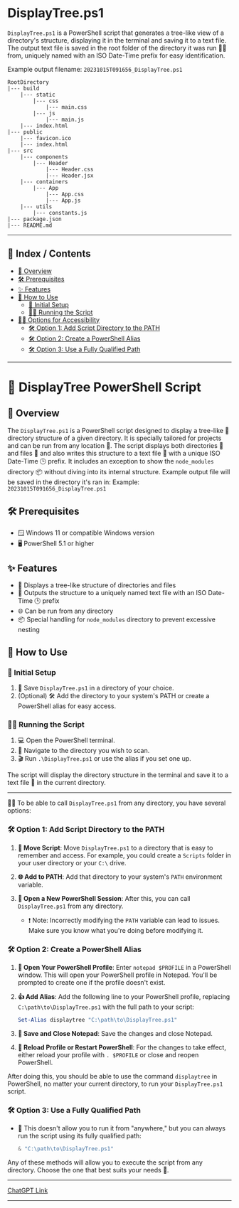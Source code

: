 # DisplayTree.ps1
`DisplayTree.ps1` is a PowerShell script that generates a tree-like view of a directory's structure, displaying it in the terminal and saving it to a text file. The output text file is saved in the root folder of the directory it was run 🏃‍♂️ from, uniquely named with an ISO Date-Time prefix for easy identification.

Example output filename: `20231015T091656_DisplayTree.ps1`

```
RootDirectory
|--- build
    |--- static
        |--- css
            |--- main.css
        |--- js
            |--- main.js
    |--- index.html
|--- public
    |--- favicon.ico
    |--- index.html
|--- src
    |--- components
        |--- Header
            |--- Header.css
            |--- Header.jsx
    |--- containers
        |--- App
            |--- App.css
            |--- App.js
    |--- utils
        |--- constants.js
|--- package.json
|--- README.md
```

---

## 📑 Index / Contents

- [📖 Overview](#-overview)
- [🛠 Prerequisites](#-prerequisites)
- [✨ Features](#-features)
- [🚀 How to Use](#-how-to-use)
  - [🏁 Initial Setup](#-initial-setup)
  - [🏃‍♂️ Running the Script](#-running-the-script)
- [👩‍💻 Options for Accessibility](#-options-for-accessibility)
  - [🛠 Option 1: Add Script Directory to the PATH](#-option-1-add-script-directory-to-the-path)
  - [🛠 Option 2: Create a PowerShell Alias](#-option-2-create-a-powershell-alias)
  - [🛠 Option 3: Use a Fully Qualified Path](#-option-3-use-a-fully-qualified-path)

---

# 🌳 DisplayTree PowerShell Script

## 📖 Overview

The `DisplayTree.ps1` is a PowerShell script designed to display a tree-like 🌳 directory structure of a given directory. It is specially tailored for projects and can be run from any location 📍. The script displays both directories 📂 and files 📄 and also writes this structure to a text file 📝 with a unique ISO Date-Time 🕒 prefix. It includes an exception to show the `node_modules` directory 📦 without diving into its internal structure. Example output file will be saved in the directory it's ran in: Example: `20231015T091656_DisplayTree.ps1`

## 🛠 Prerequisites

- 🪟 Windows 11 or compatible Windows version
- 🖥 PowerShell 5.1 or higher

## ✨ Features

- 🌳 Displays a tree-like structure of directories and files
- 📝 Outputs the structure to a uniquely named text file with an ISO Date-Time 🕒 prefix
- 🌐 Can be run from any directory
- 📦 Special handling for `node_modules` directory to prevent excessive nesting

## 🚀 How to Use

### 🏁 Initial Setup

1. 💾 Save `DisplayTree.ps1` in a directory of your choice.
2. (Optional) 🛠 Add the directory to your system's PATH or create a PowerShell alias for easy access.

### 🏃‍♂️ Running the Script

1. 💻 Open the PowerShell terminal.
2. 📂 Navigate to the directory you wish to scan.
3. 🎬 Run `.\DisplayTree.ps1` or use the alias if you set one up.

The script will display the directory structure in the terminal and save it to a text file 📝 in the current directory.

---

👩‍💻 To be able to call `DisplayTree.ps1` from any directory, you have several options:

### 🛠 Option 1: Add Script Directory to the PATH

1. **📁 Move Script**: Move `DisplayTree.ps1` to a directory that is easy to remember and access. For example, you could create a `Scripts` folder in your user directory or your `C:\` drive.

2. **🌐 Add to PATH**: Add that directory to your system's `PATH` environment variable.

3. **🔄 Open a New PowerShell Session**: After this, you can call `DisplayTree.ps1` from any directory.

   - ❗ Note: Incorrectly modifying the `PATH` variable can lead to issues. Make sure you know what you're doing before modifying it.

### 🛠 Option 2: Create a PowerShell Alias

1. **📝 Open Your PowerShell Profile**: Enter `notepad $PROFILE` in a PowerShell window. This will open your PowerShell profile in Notepad. You'll be prompted to create one if the profile doesn't exist.

2. **👍 Add Alias**: Add the following line to your PowerShell profile, replacing `C:\path\to\DisplayTree.ps1` with the full path to your script:

   ```powershell
   Set-Alias displaytree "C:\path\to\DisplayTree.ps1"
   ```
3. **💾 Save and Close Notepad**: Save the changes and close Notepad.

4. **🔄 Reload Profile or Restart PowerShell**: For the changes to take effect, either reload your profile with `. $PROFILE` or close and reopen PowerShell.

After doing this, you should be able to use the command `displaytree` in PowerShell, no matter your current directory, to run your `DisplayTree.ps1` script.

### 🛠 Option 3: Use a Fully Qualified Path

- 📍 This doesn't allow you to run it from "anywhere," but you can always run the script using its fully qualified path:
  
  ```powershell
  & "C:\path\to\DisplayTree.ps1"
  ```
  
Any of these methods will allow you to execute the script from any directory. Choose the one that best suits your needs 🌟.

---

[ChatGPT Link](https://chat.openai.com/share/b9f6a7b7-ccad-4b69-8430-60370836b561)

---

